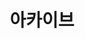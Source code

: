 ---
title: "아카이브"  # 아카이브 페이지의 제목
layout: "archives" # PaperMod 테마의 아카이브 레이아웃을 사용하도록 지정
url: "/ko/archive/"   # 이 페이지의 URL을 명시적으로 /archive/로 설정 (메뉴와 일치)
---